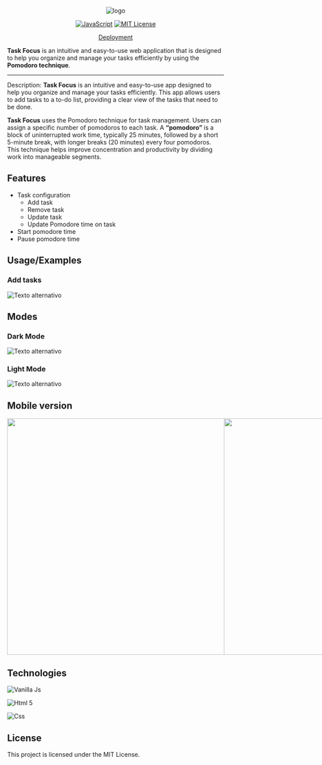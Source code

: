 <div align="center">

![logo](./assets-docs/logo.svg)

[![JavaScript](https://img.shields.io/badge/Vanilla_Js-yellow)](https://developer.mozilla.org/en-US/docs/Web/JavaScript)
 [![MIT License](https://img.shields.io/badge/License-MIT-green.svg)](https://choosealicense.com/licenses/mit/) 
  

[Deployment](https://gillmtz.github.io/task-focus/) 


</div> 
 
**Task Focus** is an intuitive and easy-to-use web application that is designed to help you organize and manage your tasks efficiently by using the **Pomodoro technique**.


-------------------------------------------------------------
 
Description: **Task Focus** is an intuitive and easy-to-use app designed to help you organize and manage your tasks efficiently. This app allows users to add tasks to a to-do list, providing a clear view of the tasks that need to be done.

**Task Focus** uses the Pomodoro technique for task management. Users can assign a specific number of pomodoros to each task. A **“pomodoro”** is a block of uninterrupted work time, typically 25 minutes, followed by a short 5-minute break, with longer breaks (20 minutes) every four pomodoros. This technique helps improve concentration and productivity by dividing work into manageable segments.

## Features

- Task configuration 
  - Add task
  - Remove task
  - Update task
  - Update Pomodore time on task
- Start pomodore time
- Pause pomodore time



## Usage/Examples
### Add tasks

![Texto alternativo](/assets-docs/home-dark.png)
 


## Modes

### Dark Mode
![Texto alternativo](/assets-docs/home-dark.png)

### Light Mode
![Texto alternativo](/assets-docs/home-light-mode.png)
 
 
## Mobile version
<div style="display:flex;  justify-content: space-between;">

<img src="./assets-docs/home-dark-mode-mobile.png" style="  height: 550px;  " />
<img src="./assets-docs/home-light-mode-movbile.png" style="  height: 550px;" />

</div>

## Technologies
![Vanilla Js](https://img.shields.io/badge/-Vanilla%20Js-2a0b70?style=for-the-badge&logo=JavaScript)

![Html 5](https://img.shields.io/badge/-Html-671b1b?style=for-the-badge&logo=HTML5)

![Css](https://img.shields.io/badge/-Css-blue?style=for-the-badge&logo=CSS3)

## License

This project is licensed under the MIT License.